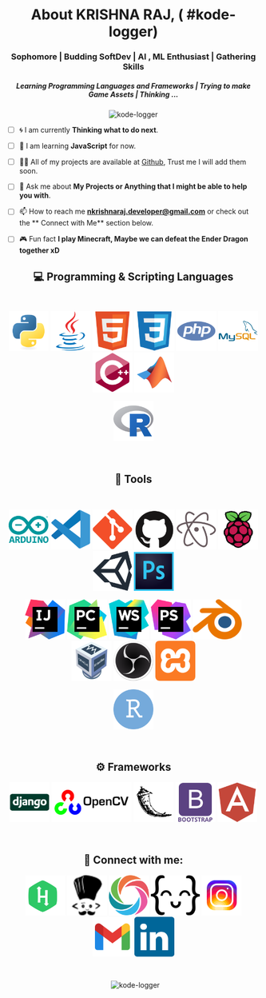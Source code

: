 <h1 align="center">About  KRISHNA RAJ, ( #kode-logger)</h1>
<h3 align="center">Sophomore | Budding SoftDev | AI , ML Enthusiast | Gathering Skills </h3>
<h5 align="center"> Learning Programming Languages and Frameworks | Trying to make Game Assets | Thinking ...</h5>

<p align="center"> <img src="https://komarev.com/ghpvc/?username=kode-logger&label=Profile%20views&color=0eb413&style=flat" alt="kode-logger" /> </p>

- [ ] 🌀 I am currently **Thinking what to do next**.

- [ ] 🌱 I am learning **JavaScript** for now.

- [ ] 👨‍💻 All of my projects are available at [Github](https://github.com/kode-logger), Trust me I will add them soon.

- [ ] 💬 Ask me about **My Projects or Anything that I might be able to help you with**.

- [ ] 📫 How to reach me **nkrishnaraj.developer@gmail.com** or check out the ** Connect with Me** section below.

- [ ] 🎮 Fun fact **I play Minecraft, Maybe we can defeat the Ender Dragon together xD**

<h2 align="center">💻 Programming & Scripting Languages </h2><br>
<p align="center">
  <a href="https://www.python.org/" target="_blank"><img src="https://raw.githubusercontent.com/kode-logger/resource-data-storage/main/kode-logger/python.svg" alt="Python" width="80" height="80" title="Python"></a>
  <a href="https://www.java.com/en/" target="_blank"><img src="https://raw.githubusercontent.com/kode-logger/resource-data-storage/main/kode-logger/java.svg" alt="Java" width="80" height="80" title="Java"></a>
  <a href="https://developer.mozilla.org/en-US/docs/Web/HTML" target="_blank"><img src="https://raw.githubusercontent.com/kode-logger/resource-data-storage/main/kode-logger/html5.svg" alt="HTML" width="80" height="80" title="HTML"></a>
  <a href="https://developer.mozilla.org/en-US/docs/Web/CSS" target="_blank"><img src="https://raw.githubusercontent.com/kode-logger/resource-data-storage/main/kode-logger/css3.svg" alt="CSS" width="80" height="80" title="CSS"></a>
  <a href="https://www.php.net/" target="_blank"><img src="https://raw.githubusercontent.com/kode-logger/resource-data-storage/main/kode-logger/php.svg" alt="PHP" width="80" height="80" title="PHP"></a>
  <a href="https://www.mysql.com/" target="_blank"><img src="https://raw.githubusercontent.com/kode-logger/resource-data-storage/main/kode-logger/mysql.svg" alt="MySQL" width="80" height="80" title="MySQL"></a>
  <a href="https://isocpp.org/" target="_blank"><img src="https://raw.githubusercontent.com/kode-logger/resource-data-storage/main/kode-logger/c%2B%2B.svg" alt="C++" width="80" height="80" title="C++"></a>
  <a href="https://www.mathworks.com/" target="_blank"><img src="https://raw.githubusercontent.com/kode-logger/resource-data-storage/main/kode-logger/matlab.svg" alt="Matlab" width="80" height="80" title="Matlab"></a>
</p>
<p align="center">
  <a href="https://www.r-project.org/" target="_blank"><img src="https://raw.githubusercontent.com/kode-logger/resource-data-storage/main/kode-logger/r.svg" alt="R Language" width="80" height="80" title="R Language"></a>
</p>
<br>

<h2 align="center">🧰 Tools </h2><br>
<p align="center">
  <a href="https://www.arduino.cc/" target="_blank"><img src="https://raw.githubusercontent.com/kode-logger/resource-data-storage/main/kode-logger/arduino.svg" alt="Arduino" width="80" height="80" title="Arduino"></a>
  <a href="https://code.visualstudio.com/" target="_blank"><img src="https://raw.githubusercontent.com/kode-logger/resource-data-storage/main/kode-logger/vscode.svg" alt="Visual Studio Code" widht="80" height="80" title="Visual Studio Code"></a>
  <a href="https://git-scm.com/" target="_blank"><img src="https://raw.githubusercontent.com/kode-logger/resource-data-storage/main/kode-logger/git.svg" alt="Git" widht="80" height="80" title="Git"></a>
  <a href="https://github.com/" target="_blank"><img src="https://raw.githubusercontent.com/kode-logger/resource-data-storage/main/kode-logger/github.svg" alt="Github" widht="80" height="80" title="GitHub"></a>
  <a href="https://atom.io/" target="_blank"><img src="https://raw.githubusercontent.com/kode-logger/resource-data-storage/main/kode-logger/atom.svg" alt="Atom Editor" widht="80" height="80" title="Atom Editor"></a>
  <a href="https://www.raspberrypi.org/" target="_blank"><img src="https://raw.githubusercontent.com/kode-logger/resource-data-storage/main/kode-logger/raspberrypi.svg" alt="Raspberry Pi" widht="80" height="80" title="Raspberry Pi"></a>
  <a href="https://unity.com/" target="_blank"><img src="https://raw.githubusercontent.com/kode-logger/resource-data-storage/main/kode-logger/unity.svg" alt="Unity Game Engine" widht="80" height="80" title="Unity Game Engine"></a>
  <a href="https://www.adobe.com/in/products/photoshop.html?sdid=SGDJMMG3&mv=search&ef_id=EAIaIQobChMI4PPkw9-w8QIVwjUrCh2LUwpdEAAYASAAEgIrOPD_BwE:G:s&s_kwcid=AL!3085!3!444587836523!b!!g!!%2Bphoto%20%2Bshop!221441468!17534748188&gclid=EAIaIQobChMI4PPkw9-w8QIVwjUrCh2LUwpdEAAYASAAEgIrOPD_BwE" target="_blank"><img src="https://raw.githubusercontent.com/kode-logger/resource-data-storage/main/kode-logger/photoshop.svg" alt="Photoshop" widht="80" height="80" title="Photoshop"></a>
</p>
<p align="center">
  <a href="https://www.jetbrains.com/idea/" target="_blank"><img src="https://raw.githubusercontent.com/kode-logger/resource-data-storage/main/kode-logger/intellij.svg" alt="Intellij" width="80" height="80" title="Intellij Jetbrains"></a>
  <a href="https://www.jetbrains.com/pycharm/" target="_blank"><img src="https://raw.githubusercontent.com/kode-logger/resource-data-storage/main/kode-logger/pycharm.svg" alt="PyCharm" widht="80" height="80" title="PyChram Jetbrains"></a>
  <a href="https://www.jetbrains.com/webstorm/" target="_blank"><img src="https://raw.githubusercontent.com/kode-logger/resource-data-storage/main/kode-logger/webstorm.svg" alt="WebStrom" widht="80" height="80" title="WebStorm Jetbrains"></a>
  <a href="https://www.jetbrains.com/phpstorm/" target="_blank"><img src="https://raw.githubusercontent.com/kode-logger/resource-data-storage/main/kode-logger/phpstorm.svg" alt="PhpStorm" widht="80" height="80" title="PhpStorm Jetbrains"></a>
  <a href="https://www.blender.org/" target="_blank"><img src="https://raw.githubusercontent.com/kode-logger/resource-data-storage/main/kode-logger/blender.svg" alt="Blender" widht="80" height="80" title="Blender"></a>
  <a href="https://www.virtualbox.org/" target="_blank"><img src="https://raw.githubusercontent.com/kode-logger/resource-data-storage/main/kode-logger/virtualbox.svg" alt="VirtualBox" widht="80" height="80" title="Virtual Box"></a>
  <a href="https://obsproject.com/" target="_blank"><img src="https://raw.githubusercontent.com/kode-logger/resource-data-storage/main/kode-logger/obs_studio.svg" alt="OBS Studio" widht="80" height="80" title="OBS Studio"></a>
  <a href="https://www.apachefriends.org/index.html" target="_blank"><img src="https://raw.githubusercontent.com/kode-logger/resource-data-storage/main/kode-logger/xampp.svg" alt="XAMPP" widht="80" height="80" title="XAMPP"></a>
</p>
<p align="center">
  <a href="https://www.rstudio.com/" target="_blank"><img src="https://raw.githubusercontent.com/kode-logger/resource-data-storage/main/kode-logger/rstudio.svg" alt="R Studio" widht="80" height="80" title="R Studio IDE"></a>
</p>
<br>

<h2 align="center">⚙️ Frameworks</h2>
<p align="center">
  <a href="https://www.djangoproject.com/" target="_blank"><img src="https://raw.githubusercontent.com/kode-logger/resource-data-storage/main/kode-logger/django.svg" alt="Django" widht="80" height="80" title="Django"></a>
  <a href="https://opencv.org/" target="_blank"><img src="https://raw.githubusercontent.com/kode-logger/resource-data-storage/main/kode-logger/opencv.svg" alt="OpenCV" widht="80" height="80" title="OpenCV"></a>
  <a href="https://flask.palletsprojects.com/en/2.0.x/" target="_blank"><img src="https://raw.githubusercontent.com/kode-logger/resource-data-storage/main/kode-logger/flask.svg" alt="Flask" widht="80" height="80" title="Flask"></a>
  <a href="https://getbootstrap.com/" target="_blank"><img src="https://raw.githubusercontent.com/kode-logger/resource-data-storage/main/kode-logger/bootstrap.svg" alt="Bootstrap" widht="80" height="80" title="Bootstrap"></a>
  <a href="https://angular.io/" target="_blank"><img src="https://raw.githubusercontent.com/kode-logger/resource-data-storage/main/kode-logger/angularjs.svg" alt="AngularJS" widht="80" height="80" title="AngularJS"></a>
</p>
<br>

<h2 align="center">🔗 Connect with me:</h2>
<p align="center">
    <a href="https://www.hackerrank.com/kodelogger" target="_blank"><img src="https://raw.githubusercontent.com/kode-logger/resource-data-storage/main/kode-logger/hackerrank.svg" alt="Hackerrank" widht="80" height="80" title="Hackerranks"></a>
    <a href="https://www.codechef.com/users/n_krishna_raj" target="_blank"><img src="https://raw.githubusercontent.com/kode-logger/resource-data-storage/main/kode-logger/codechef.svg" alt="CodeChef" widht="80" height="80" title="Codechef"></a>
    <a href="https://www.sololearn.com/profile/5524697" target="_blank"><img src="https://raw.githubusercontent.com/kode-logger/resource-data-storage/main/kode-logger/sololearn.svg" alt="SoloLearn" widht="80" height="80" title="Sololearn"></a>
    <a href="https://exercism.io/" target="_blank"><img src="https://raw.githubusercontent.com/kode-logger/resource-data-storage/main/kode-logger/exercism.svg" alt="Exercism" widht="80" height="80" title="Exercism"></a>
    <a href="https://www.instagram.com/kodereaper/" target="_blank"><img src="https://raw.githubusercontent.com/kode-logger/resource-data-storage/main/kode-logger/instagram.svg" alt="Instagram" width="80" height="80" title="Instagram"></a>
    <a href=mailto: nkrishnaraj.developer@gmail.com" target="_blank"><img src="https://raw.githubusercontent.com/kode-logger/resource-data-storage/main/kode-logger/gmail.svg" alt="Gmail" width="80" height="80" title="Gmail"></a>
    <a href="https://www.linkedin.com/in/n-krishna-raj-746688127/" target="_blank"><img src="https://raw.githubusercontent.com/kode-logger/resource-data-storage/main/kode-logger/linkedin.svg" alt="LinkedIn" width="80" height="80" title="LinkedIn"></a>
</p>
<br>

<p align="center">
        &nbsp;
        <img src="https://github-readme-stats.vercel.app/api?username=kode-logger&show_icons=true&theme=dark&title_color=ffffff&text_color=ffffff&locale=en"
            alt="kode-logger" />
    </p>
